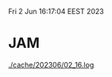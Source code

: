Fri  2 Jun 16:17:04 EEST 2023
# JAM
<a href='./cache/202306/02_16.log'>./cache/202306/02_16.log</a>
